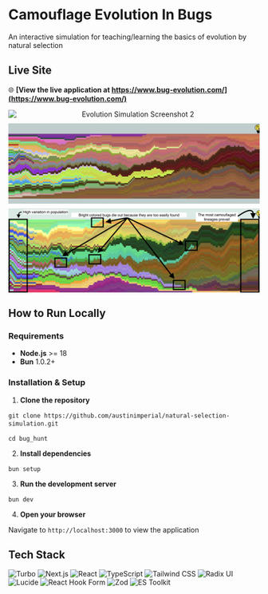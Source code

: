 # Camouflage Evolution In Bugs

An interactive simulation for teaching/learning the basics of evolution by natural selection

## Live Site

🌐 **[View the live application at https://www.bug-evolution.com/](https://www.bug-evolution.com/)**

<div align="center" style="display:flex;flex-direction:column;gap:10px;">
  <img src="apps/web/src/assets/evolution_2.png" alt="Evolution Simulation Screenshot 2" />
  <img src="apps/web/src/assets/evolution_1.png" alt="Evolution Simulation Screenshot 1"" />
    <img src="apps/web/src/assets/how_to_read_snapshots.png" alt="Evolution Simulation Screenshot 1" />
</div>

## How to Run Locally

### Requirements

- **Node.js** >= 18
- **Bun** 1.0.2+

### Installation & Setup

1.  **Clone the repository**

```
git clone https://github.com/austinimperial/natural-selection-simulation.git
```

```
cd bug_hunt
```

2.  **Install dependencies**

```
bun setup
```

3.  **Run the development server**

```
bun dev
```

4.  **Open your browser**

Navigate to `http://localhost:3000` to view the application

## Tech Stack

![Turbo](https://img.shields.io/badge/Turbo-FF6B6B?style=for-the-badge&logo=turborepo&logoColor=white) ![Next.js](https://img.shields.io/badge/Next.js-000000?style=for-the-badge&logo=nextdotjs&logoColor=white) ![React](https://img.shields.io/badge/React-61DAFB?style=for-the-badge&logo=react&logoColor=black) ![TypeScript](https://img.shields.io/badge/TypeScript-3178C6?style=for-the-badge&logo=typescript&logoColor=white) ![Tailwind CSS](https://img.shields.io/badge/Tailwind_CSS-38B2AC?style=for-the-badge&logo=tailwind-css&logoColor=white) ![Radix UI](https://img.shields.io/badge/Radix_UI-161618?style=for-the-badge&logo=radixui&logoColor=white) ![Lucide](https://img.shields.io/badge/Lucide-FF6B6B?style=for-the-badge&logo=lucide&logoColor=white) ![React Hook Form](https://img.shields.io/badge/React_Hook_Form-EC5990?style=for-the-badge&logo=reacthookform&logoColor=white) ![Zod](https://img.shields.io/badge/Zod-3E67B1?style=for-the-badge&logo=zod&logoColor=white) ![ES Toolkit](https://img.shields.io/badge/ES_Toolkit-FF6B6B?style=for-the-badge&logo=javascript&logoColor=white)
